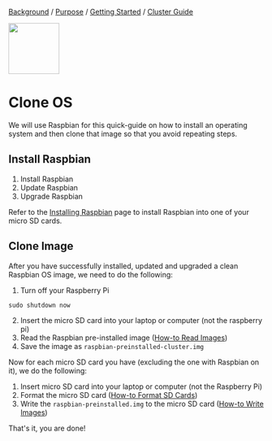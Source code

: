 [Background](Background.md) / [Purpose](Purpose.md) / [Getting Started](Getting_Started.md) / [Cluster Guide](Cluster_Guide.md)


<img src="https://image.flaticon.com/icons/svg/2126/2126739.svg" width="100px" height="100px"/>


# Clone OS

We will use Raspbian for this quick-guide on how to install an operating system and then clone that image so that you avoid repeating steps.


## Install Raspbian

1. Install Raspbian
1. Update Raspbian
1. Upgrade Raspbian

Refer to the [Installing Raspbian](Installing_Raspbian.md) page to install Raspbian into one of your micro SD cards.


## Clone Image

After you have successfully installed, updated and upgraded a clean Raspbian OS image, we need to do the following:
1. Turn off your Raspberry Pi
```
sudo shutdown now
```
2. Insert the micro SD card into your laptop or computer (not the raspberry pi)
3. Read the Raspbian pre-installed image ([How-to Read Images](Read_Write_OS_Images.md#read-images))
4. Save the image as `raspbian-preinstalled-cluster.img`

Now for each micro SD card you have (excluding the one with Raspbian on it), we do the following:
1. Insert micro SD card into your laptop or computer (not the Raspberry Pi)
1. Format the micro SD card ([How-to Format SD Cards](Formatting_SD_Cards.md#format-sd-card))
1. Write the `raspbian-preinstalled.img` to the micro SD card ([How-to Write Images](Read_Write_OS_Images.md#write-custom-images))

That's it, you are done!
